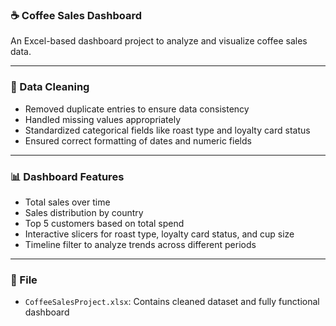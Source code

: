 ### ☕ Coffee Sales Dashboard

An Excel-based dashboard project to analyze and visualize coffee sales data.

---

### 🔧 Data Cleaning
- Removed duplicate entries to ensure data consistency  
- Handled missing values appropriately  
- Standardized categorical fields like roast type and loyalty card status  
- Ensured correct formatting of dates and numeric fields

---

### 📊 Dashboard Features
- Total sales over time  
- Sales distribution by country  
- Top 5 customers based on total spend  
- Interactive slicers for roast type, loyalty card status, and cup size  
- Timeline filter to analyze trends across different periods  

---

### 📁 File
- `CoffeeSalesProject.xlsx`: Contains cleaned dataset and fully functional dashboard
